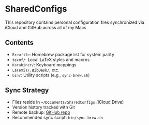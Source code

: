 # SharedConfigs

This repository contains personal configuration files synchronized via iCloud and GitHub across all of my Macs.

## Contents
- `Brewfile`: Homebrew package list for system parity
- `texmf/`: Local LaTeX styles and macros
- `Karabiner/`: Keyboard mappings
- `LaTeXiT/`, `BibDesk/`, etc.
- `bin/`: Utility scripts (e.g., `sync-brew.sh`)

## Sync Strategy
- Files reside in `~/Documents/SharedConfigs` (iCloud Drive)
- Version history tracked with Git
- Remote backup: [GitHub repo](https://github.com/fjhickernell/SharedConfigs)
- Recommended sync script: `bin/sync-brew.sh`
